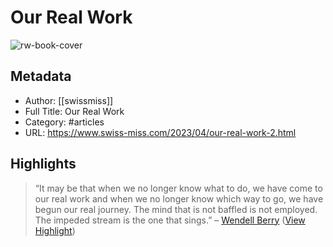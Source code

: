 # Our Real Work

![rw-book-cover](https://s0.wp.com/i/blank.jpg)

## Metadata
- Author: [[swissmiss]]
- Full Title: Our Real Work
- Category: #articles
- URL: https://www.swiss-miss.com/2023/04/our-real-work-2.html

## Highlights

> “It may be that when we no longer know what to do, 
>  we have come to our real work 
>  and when we no longer know which way to go, 
>  we have begun our real journey.
>  The mind that is not baffled is not employed. 
>  The impeded stream is the one that sings.”
>  – [Wendell Berry](https://twitter.com/yahialababidi/status/1638944055651344399?s=46&t=aezF-3V117MCn024JPslJA) ([View Highlight](https://read.readwise.io/read/01gywsn5mywqb60yte29ywj1rt))

